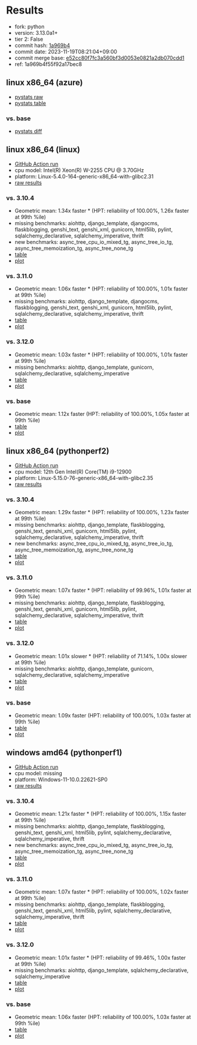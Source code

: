 # Results

- fork: python
- version: 3.13.0a1+
- tier 2: False
- commit hash: [1a969b4](https://github.com/python/cpython/commit/1a969b4)
- commit date: 2023-11-19T08:21:04+09:00
- commit merge base: [e52cc80f7fc3a560bf3d0053e0821a2db070cdd1](https://github.com/python/cpython/commit/e52cc80f7fc3a560bf3d0053e0821a2db070cdd1)
- ref: 1a969b4f55f92a17bec8

## linux x86_64 (azure)

- [pystats raw](bm-20231119-azure-x86_64-python-1a969b4f55f92a17bec8-3.13.0a1%2B-1a969b4-pystats.json)
- [pystats table](bm-20231119-azure-x86_64-python-1a969b4f55f92a17bec8-3.13.0a1%2B-1a969b4-pystats.md)

### vs. base

- [pystats diff](bm-20231119-azure-x86_64-python-1a969b4f55f92a17bec8-3.13.0a1%2B-1a969b4-pystats-vs-base.md)

## linux x86_64 (linux)

- [GitHub Action run](https://github.com/faster-cpython/benchmarking/actions/runs/6917201987)
- cpu model: Intel(R) Xeon(R) W-2255 CPU @ 3.70GHz
- platform: Linux-5.4.0-164-generic-x86_64-with-glibc2.31
- [raw results](bm-20231119-linux-x86_64-python-1a969b4f55f92a17bec8-3.13.0a1%2B-1a969b4.json)

### vs. 3.10.4

- Geometric mean: 1.34x faster \* (HPT: reliability of 100.00%, 1.26x faster at 99th %ile)
- missing benchmarks: aiohttp, django_template, djangocms, flaskblogging, genshi_text, genshi_xml, gunicorn, html5lib, pylint, sqlalchemy_declarative, sqlalchemy_imperative, thrift
- new benchmarks: async_tree_cpu_io_mixed_tg, async_tree_io_tg, async_tree_memoization_tg, async_tree_none_tg
- [table](bm-20231119-linux-x86_64-python-1a969b4f55f92a17bec8-3.13.0a1%2B-1a969b4-vs-3.10.4.md)
- [plot](bm-20231119-linux-x86_64-python-1a969b4f55f92a17bec8-3.13.0a1%2B-1a969b4-vs-3.10.4.png)

### vs. 3.11.0

- Geometric mean: 1.06x faster \* (HPT: reliability of 100.00%, 1.01x faster at 99th %ile)
- missing benchmarks: aiohttp, django_template, djangocms, flaskblogging, genshi_text, genshi_xml, gunicorn, html5lib, pylint, sqlalchemy_declarative, sqlalchemy_imperative, thrift
- [table](bm-20231119-linux-x86_64-python-1a969b4f55f92a17bec8-3.13.0a1%2B-1a969b4-vs-3.11.0.md)
- [plot](bm-20231119-linux-x86_64-python-1a969b4f55f92a17bec8-3.13.0a1%2B-1a969b4-vs-3.11.0.png)

### vs. 3.12.0

- Geometric mean: 1.03x faster \* (HPT: reliability of 100.00%, 1.01x faster at 99th %ile)
- missing benchmarks: aiohttp, django_template, gunicorn, sqlalchemy_declarative, sqlalchemy_imperative
- [table](bm-20231119-linux-x86_64-python-1a969b4f55f92a17bec8-3.13.0a1%2B-1a969b4-vs-3.12.0.md)
- [plot](bm-20231119-linux-x86_64-python-1a969b4f55f92a17bec8-3.13.0a1%2B-1a969b4-vs-3.12.0.png)

### vs. base

- Geometric mean: 1.12x faster (HPT: reliability of 100.00%, 1.05x faster at 99th %ile)
- [table](bm-20231119-linux-x86_64-python-1a969b4f55f92a17bec8-3.13.0a1%2B-1a969b4-vs-base.md)
- [plot](bm-20231119-linux-x86_64-python-1a969b4f55f92a17bec8-3.13.0a1%2B-1a969b4-vs-base.png)

## linux x86_64 (pythonperf2)

- [GitHub Action run](https://github.com/faster-cpython/benchmarking/actions/runs/6917201987)
- cpu model: 12th Gen Intel(R) Core(TM) i9-12900
- platform: Linux-5.15.0-76-generic-x86_64-with-glibc2.35
- [raw results](bm-20231119-pythonperf2-x86_64-python-1a969b4f55f92a17bec8-3.13.0a1%2B-1a969b4.json)

### vs. 3.10.4

- Geometric mean: 1.29x faster \* (HPT: reliability of 100.00%, 1.23x faster at 99th %ile)
- missing benchmarks: aiohttp, django_template, flaskblogging, genshi_text, genshi_xml, gunicorn, html5lib, pylint, sqlalchemy_declarative, sqlalchemy_imperative, thrift
- new benchmarks: async_tree_cpu_io_mixed_tg, async_tree_io_tg, async_tree_memoization_tg, async_tree_none_tg
- [table](bm-20231119-pythonperf2-x86_64-python-1a969b4f55f92a17bec8-3.13.0a1%2B-1a969b4-vs-3.10.4.md)
- [plot](bm-20231119-pythonperf2-x86_64-python-1a969b4f55f92a17bec8-3.13.0a1%2B-1a969b4-vs-3.10.4.png)

### vs. 3.11.0

- Geometric mean: 1.07x faster \* (HPT: reliability of 99.96%, 1.01x faster at 99th %ile)
- missing benchmarks: aiohttp, django_template, flaskblogging, genshi_text, genshi_xml, gunicorn, html5lib, pylint, sqlalchemy_declarative, sqlalchemy_imperative, thrift
- [table](bm-20231119-pythonperf2-x86_64-python-1a969b4f55f92a17bec8-3.13.0a1%2B-1a969b4-vs-3.11.0.md)
- [plot](bm-20231119-pythonperf2-x86_64-python-1a969b4f55f92a17bec8-3.13.0a1%2B-1a969b4-vs-3.11.0.png)

### vs. 3.12.0

- Geometric mean: 1.01x slower \* (HPT: reliability of 71.14%, 1.00x slower at 99th %ile)
- missing benchmarks: aiohttp, django_template, gunicorn, sqlalchemy_declarative, sqlalchemy_imperative
- [table](bm-20231119-pythonperf2-x86_64-python-1a969b4f55f92a17bec8-3.13.0a1%2B-1a969b4-vs-3.12.0.md)
- [plot](bm-20231119-pythonperf2-x86_64-python-1a969b4f55f92a17bec8-3.13.0a1%2B-1a969b4-vs-3.12.0.png)

### vs. base

- Geometric mean: 1.09x faster (HPT: reliability of 100.00%, 1.03x faster at 99th %ile)
- [table](bm-20231119-pythonperf2-x86_64-python-1a969b4f55f92a17bec8-3.13.0a1%2B-1a969b4-vs-base.md)
- [plot](bm-20231119-pythonperf2-x86_64-python-1a969b4f55f92a17bec8-3.13.0a1%2B-1a969b4-vs-base.png)

## windows amd64 (pythonperf1)

- [GitHub Action run](https://github.com/faster-cpython/benchmarking/actions/runs/6917201987)
- cpu model: missing
- platform: Windows-11-10.0.22621-SP0
- [raw results](bm-20231119-pythonperf1-amd64-python-1a969b4f55f92a17bec8-3.13.0a1%2B-1a969b4.json)

### vs. 3.10.4

- Geometric mean: 1.21x faster \* (HPT: reliability of 100.00%, 1.15x faster at 99th %ile)
- missing benchmarks: aiohttp, django_template, flaskblogging, genshi_text, genshi_xml, html5lib, pylint, sqlalchemy_declarative, sqlalchemy_imperative, thrift
- new benchmarks: async_tree_cpu_io_mixed_tg, async_tree_io_tg, async_tree_memoization_tg, async_tree_none_tg
- [table](bm-20231119-pythonperf1-amd64-python-1a969b4f55f92a17bec8-3.13.0a1%2B-1a969b4-vs-3.10.4.md)
- [plot](bm-20231119-pythonperf1-amd64-python-1a969b4f55f92a17bec8-3.13.0a1%2B-1a969b4-vs-3.10.4.png)

### vs. 3.11.0

- Geometric mean: 1.07x faster \* (HPT: reliability of 100.00%, 1.02x faster at 99th %ile)
- missing benchmarks: aiohttp, django_template, flaskblogging, genshi_text, genshi_xml, html5lib, pylint, sqlalchemy_declarative, sqlalchemy_imperative, thrift
- [table](bm-20231119-pythonperf1-amd64-python-1a969b4f55f92a17bec8-3.13.0a1%2B-1a969b4-vs-3.11.0.md)
- [plot](bm-20231119-pythonperf1-amd64-python-1a969b4f55f92a17bec8-3.13.0a1%2B-1a969b4-vs-3.11.0.png)

### vs. 3.12.0

- Geometric mean: 1.01x faster \* (HPT: reliability of 99.46%, 1.00x faster at 99th %ile)
- missing benchmarks: aiohttp, django_template, sqlalchemy_declarative, sqlalchemy_imperative
- [table](bm-20231119-pythonperf1-amd64-python-1a969b4f55f92a17bec8-3.13.0a1%2B-1a969b4-vs-3.12.0.md)
- [plot](bm-20231119-pythonperf1-amd64-python-1a969b4f55f92a17bec8-3.13.0a1%2B-1a969b4-vs-3.12.0.png)

### vs. base

- Geometric mean: 1.06x faster (HPT: reliability of 100.00%, 1.03x faster at 99th %ile)
- [table](bm-20231119-pythonperf1-amd64-python-1a969b4f55f92a17bec8-3.13.0a1%2B-1a969b4-vs-base.md)
- [plot](bm-20231119-pythonperf1-amd64-python-1a969b4f55f92a17bec8-3.13.0a1%2B-1a969b4-vs-base.png)

